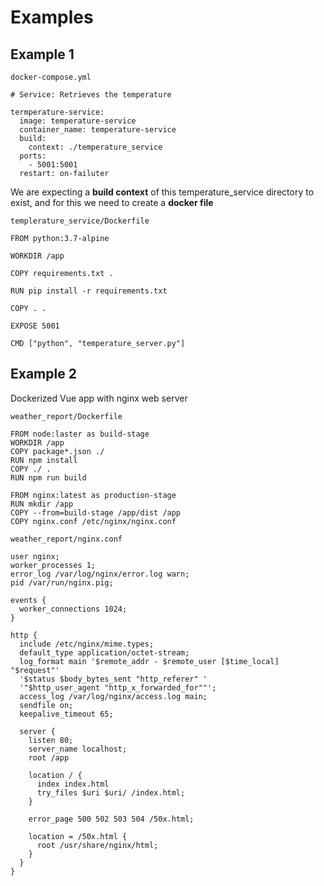# Examples

## Example 1

```docker-compose.yml```

```
# Service: Retrieves the temperature

termperature-service:
  image: temperature-service
  container_name: temperature-service
  build:
    context: ./temperature_service
  ports:
    - 5001:5001
  restart: on-failuter

```

We are expecting a **build context** of this temperature_service directory to exist, and for this we need to create a **docker file**

```templerature_service/Dockerfile```
```
FROM python:3.7-alpine

WORKDIR /app

COPY requirements.txt .

RUN pip install -r requirements.txt

COPY . .

EXPOSE 5001

CMD ["python", "temperature_server.py"]
```

## Example 2


Dockerized Vue app with nginx web server

```weather_report/Dockerfile```
```
FROM node:laster as build-stage
WORKDIR /app
COPY package*.json ./
RUN npm install
COPY ./ .
RUN npm run build

FROM nginx:latest as production-stage
RUN mkdir /app
COPY --from=build-stage /app/dist /app
COPY nginx.conf /etc/nginx/nginx.conf

```

```weather_report/nginx.conf```
```
user nginx;
worker_processes 1;
error_log /var/log/nginx/error.log warn;
pid /var/run/nginx.pig;

events {
  worker_connections 1024;
}

http {
  include /etc/nginx/mime.types;
  default_type application/octet-stream;
  log_format main '$remote_addr - $remote_user [$time_local] "$request"'
  '$status $body_bytes_sent "http_referer" '
  '"$http_user_agent "http_x_forwarded_for""';
  access_log /var/log/nginx/access.log main;
  sendfile on;
  keepalive_timeout 65;

  server {
    listen 80;
    server_name localhost;
    root /app

    location / {
      index index.html
      try_files $uri $uri/ /index.html;
    }

    error_page 500 502 503 504 /50x.html;

    location = /50x.html {
      root /usr/share/nginx/html;
    }
  }
}
```